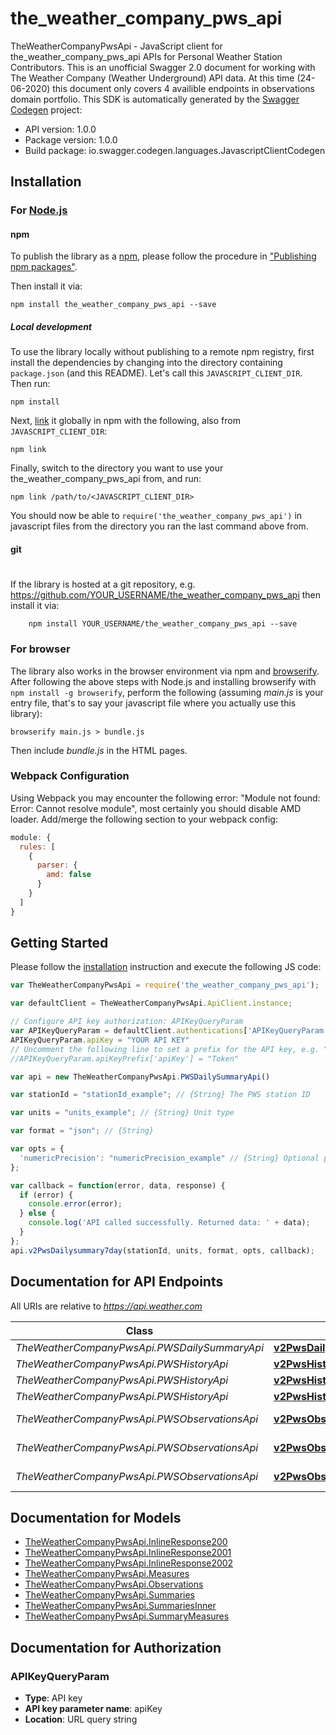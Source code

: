 # the_weather_company_pws_api

TheWeatherCompanyPwsApi - JavaScript client for the_weather_company_pws_api
APIs for Personal Weather Station Contributors. This is an unofficial Swagger 2.0 document for working with The Weather Company (Weather Underground) API data. At this time (24-06-2020) this document only covers 4 availible endpoints in observations domain portfolio.
This SDK is automatically generated by the [Swagger Codegen](https://github.com/swagger-api/swagger-codegen) project:

- API version: 1.0.0
- Package version: 1.0.0
- Build package: io.swagger.codegen.languages.JavascriptClientCodegen

## Installation

### For [Node.js](https://nodejs.org/)

#### npm

To publish the library as a [npm](https://www.npmjs.com/),
please follow the procedure in ["Publishing npm packages"](https://docs.npmjs.com/getting-started/publishing-npm-packages).

Then install it via:

```shell
npm install the_weather_company_pws_api --save
```

##### Local development

To use the library locally without publishing to a remote npm registry, first install the dependencies by changing 
into the directory containing `package.json` (and this README). Let's call this `JAVASCRIPT_CLIENT_DIR`. Then run:

```shell
npm install
```

Next, [link](https://docs.npmjs.com/cli/link) it globally in npm with the following, also from `JAVASCRIPT_CLIENT_DIR`:

```shell
npm link
```

Finally, switch to the directory you want to use your the_weather_company_pws_api from, and run:

```shell
npm link /path/to/<JAVASCRIPT_CLIENT_DIR>
```

You should now be able to `require('the_weather_company_pws_api')` in javascript files from the directory you ran the last 
command above from.

#### git
#
If the library is hosted at a git repository, e.g.
https://github.com/YOUR_USERNAME/the_weather_company_pws_api
then install it via:

```shell
    npm install YOUR_USERNAME/the_weather_company_pws_api --save
```

### For browser

The library also works in the browser environment via npm and [browserify](http://browserify.org/). After following
the above steps with Node.js and installing browserify with `npm install -g browserify`,
perform the following (assuming *main.js* is your entry file, that's to say your javascript file where you actually 
use this library):

```shell
browserify main.js > bundle.js
```

Then include *bundle.js* in the HTML pages.

### Webpack Configuration

Using Webpack you may encounter the following error: "Module not found: Error:
Cannot resolve module", most certainly you should disable AMD loader. Add/merge
the following section to your webpack config:

```javascript
module: {
  rules: [
    {
      parser: {
        amd: false
      }
    }
  ]
}
```

## Getting Started

Please follow the [installation](#installation) instruction and execute the following JS code:

```javascript
var TheWeatherCompanyPwsApi = require('the_weather_company_pws_api');

var defaultClient = TheWeatherCompanyPwsApi.ApiClient.instance;

// Configure API key authorization: APIKeyQueryParam
var APIKeyQueryParam = defaultClient.authentications['APIKeyQueryParam'];
APIKeyQueryParam.apiKey = "YOUR API KEY"
// Uncomment the following line to set a prefix for the API key, e.g. "Token" (defaults to null)
//APIKeyQueryParam.apiKeyPrefix['apiKey'] = "Token"

var api = new TheWeatherCompanyPwsApi.PWSDailySummaryApi()

var stationId = "stationId_example"; // {String} The PWS station ID

var units = "units_example"; // {String} Unit type

var format = "json"; // {String} 

var opts = { 
  'numericPrecision': "numericPrecision_example" // {String} Optional parameter.  Set to ‘decimal’ to ensure data is returned in decimal format when needed. Will return integers if this value is not used.
};

var callback = function(error, data, response) {
  if (error) {
    console.error(error);
  } else {
    console.log('API called successfully. Returned data: ' + data);
  }
};
api.v2PwsDailysummary7day(stationId, units, format, opts, callback);

```

## Documentation for API Endpoints

All URIs are relative to *https://api.weather.com*

Class | Method | HTTP request | Description
------------ | ------------- | ------------- | -------------
*TheWeatherCompanyPwsApi.PWSDailySummaryApi* | [**v2PwsDailysummary7day**](docs/PWSDailySummaryApi.md#v2PwsDailysummary7day) | **GET** /v2/pws/dailysummary/7day | 
*TheWeatherCompanyPwsApi.PWSHistoryApi* | [**v2PwsHistoryAll**](docs/PWSHistoryApi.md#v2PwsHistoryAll) | **GET** /v2/pws/history/all | 
*TheWeatherCompanyPwsApi.PWSHistoryApi* | [**v2PwsHistoryDaily**](docs/PWSHistoryApi.md#v2PwsHistoryDaily) | **GET** /v2/pws/history/daily | 
*TheWeatherCompanyPwsApi.PWSHistoryApi* | [**v2PwsHistoryHourly**](docs/PWSHistoryApi.md#v2PwsHistoryHourly) | **GET** /v2/pws/history/hourly | 
*TheWeatherCompanyPwsApi.PWSObservationsApi* | [**v2PwsObservationsAll1day**](docs/PWSObservationsApi.md#v2PwsObservationsAll1day) | **GET** /v2/pws/observations/all/1day | 
*TheWeatherCompanyPwsApi.PWSObservationsApi* | [**v2PwsObservationsCurrent**](docs/PWSObservationsApi.md#v2PwsObservationsCurrent) | **GET** /v2/pws/observations/current | 
*TheWeatherCompanyPwsApi.PWSObservationsApi* | [**v2PwsObservationsHourly7day**](docs/PWSObservationsApi.md#v2PwsObservationsHourly7day) | **GET** /v2/pws/observations/hourly/7day | 


## Documentation for Models

 - [TheWeatherCompanyPwsApi.InlineResponse200](docs/InlineResponse200.md)
 - [TheWeatherCompanyPwsApi.InlineResponse2001](docs/InlineResponse2001.md)
 - [TheWeatherCompanyPwsApi.InlineResponse2002](docs/InlineResponse2002.md)
 - [TheWeatherCompanyPwsApi.Measures](docs/Measures.md)
 - [TheWeatherCompanyPwsApi.Observations](docs/Observations.md)
 - [TheWeatherCompanyPwsApi.Summaries](docs/Summaries.md)
 - [TheWeatherCompanyPwsApi.SummariesInner](docs/SummariesInner.md)
 - [TheWeatherCompanyPwsApi.SummaryMeasures](docs/SummaryMeasures.md)


## Documentation for Authorization


### APIKeyQueryParam

- **Type**: API key
- **API key parameter name**: apiKey
- **Location**: URL query string

